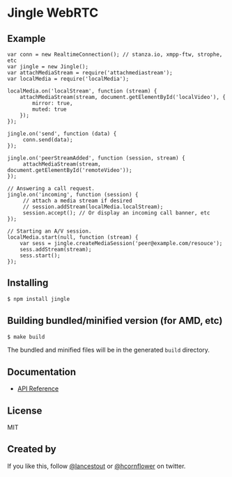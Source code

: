# Jingle WebRTC

## Example

    var conn = new RealtimeConnection(); // stanza.io, xmpp-ftw, strophe, etc
    var jingle = new Jingle();
    var attachMediaStream = require('attachmediastream');
    var localMedia = require('localMedia');

    localMedia.on('localStream', function (stream) {
        attachMediaStream(stream, document.getElementById('localVideo'), {
            mirror: true,
            muted: true
        });
    });

    jingle.on('send', function (data) {
         conn.send(data);
    });

    jingle.on('peerStreamAdded', function (session, stream) {
         attachMediaStream(stream, document.getElementById('remoteVideo'));
    });

    // Answering a call request.
    jingle.on('incoming', function (session) {
         // attach a media stream if desired
         // session.addStream(localMedia.localStream);
         session.accept(); // Or display an incoming call banner, etc
    });

    // Starting an A/V session.
    localMedia.start(null, function (stream) {
        var sess = jingle.createMediaSession('peer@example.com/resouce');
        sess.addStream(stream);
        sess.start();
    });

## Installing

```sh
$ npm install jingle
```

## Building bundled/minified version (for AMD, etc)

```sh
$ make build
```

The bundled and minified files will be in the generated `build` directory.

## Documentation

- [API Reference](docs/Reference.md)

## License

MIT

## Created by

If you like this, follow [@lancestout](http://twitter.com/lancestout) or [@hcornflower](http://twitter.com/hcornflower) on twitter.

